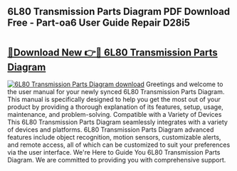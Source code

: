 ## 6L80 Transmission Parts Diagram PDF Download Free - Part-oa6 User Guide Repair D28i5

# <h2><a href="http://dfp8mze.blite.top/?on=6L80+Transmission+Parts+Diagram">🔗Download New 👉🔴 6L80 Transmission Parts Diagram</a></h2>

[![6L80 Transmission Parts Diagram download](https://i.imgur.com/lujVjoI.png)](http://dfp8mze.blite.top/?on=6L80+Transmission+Parts+Diagram)
Greetings and welcome to the user manual for your newly synced 6L80 Transmission Parts Diagram. This manual is specifically designed to help you get the most out of your product by providing a thorough explanation of its features, setup, usage, maintenance, and problem-solving. Compatible with a Variety of Devices This 6L80 Transmission Parts Diagram seamlessly integrates with a variety of devices and platforms. 6L80 Transmission Parts Diagram advanced features include object recognition, motion sensors, customizable alerts, and remote access, all of which can be customized to suit your preferences via the user interface. We're Here to Guide You 6L80 Transmission Parts Diagram. We are committed to providing you with comprehensive support.
